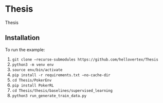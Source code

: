 # Thesis
Thesis

## Installation
To run the example:
1. ```git clone —recurse-submodules https://github.com/hellovertex/Thesis```
2. ```python3 -m venv env```
3. ```source env/bin/activate```
4. ```pip install -r requirements.txt —no-cache-dir```
5. ```cd Thesis/PokerEnv```
6. ```pip install PokerRL```
7. ```cd Thesis/thesis/baselines/supervised_learning```
8. ```python3 run_generate_train_data.py``` 
